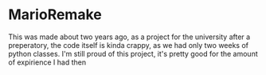 # MarioRemake
This was made about two years ago, as a project for the university after a preperatory, the code itself is kinda crappy, as we had only two weeks of python classes. I'm still proud of this project, it's pretty good for the amount of expirience I had then
